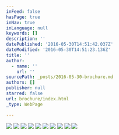 ```yaml
---
inFeed: false
hasPage: true
inNav: true
inLanguage: null
keywords: []
description: ''
datePublished: '2016-05-30T14:51:42.037Z'
dateModified: '2016-05-30T14:51:23.136Z'
title: ''
author:
  - name: ''
    url: ''
sourcePath: _posts/2016-05-30-brochure.md
authors: []
publisher: null
starred: false
url: brochure/index.html
_type: WebPage

---
```

![](https://the-grid-user-content.s3-us-west-2.amazonaws.com/2db69ac9-d92d-42c4-ba2d-56dbafbe918a.jpg)
![](https://the-grid-user-content.s3-us-west-2.amazonaws.com/a25f6c5b-2032-4bc8-92f0-7655d6fdbf89.jpg)
![](https://the-grid-user-content.s3-us-west-2.amazonaws.com/58817cdd-9d0d-4e36-94a3-f3e58ba2f0d1.jpg)
![](https://the-grid-user-content.s3-us-west-2.amazonaws.com/e331fe73-7804-448b-8d15-d863b7e41002.jpg)
![](https://the-grid-user-content.s3-us-west-2.amazonaws.com/3ba10248-1f58-4bfd-986c-c212270c9c69.jpg)
![](https://the-grid-user-content.s3-us-west-2.amazonaws.com/6fdd3dae-024d-4d6b-bebb-11683c02e325.jpg)
![](https://the-grid-user-content.s3-us-west-2.amazonaws.com/55ac764e-a41e-4bc2-b190-a118826e53c3.jpg)
![](https://the-grid-user-content.s3-us-west-2.amazonaws.com/ad31291b-f4a5-494b-b677-75f09ab802da.jpg)
![](https://the-grid-user-content.s3-us-west-2.amazonaws.com/c32f60a9-703f-4434-a601-3ef6007644f2.jpg)
![](https://the-grid-user-content.s3-us-west-2.amazonaws.com/f57b7f92-41db-47c6-af13-264d2ecaff00.jpg)